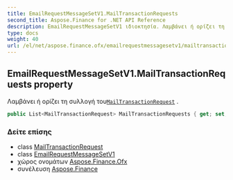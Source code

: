 ```yaml
---
title: EmailRequestMessageSetV1.MailTransactionRequests
second_title: Aspose.Finance for .NET API Reference
description: EmailRequestMessageSetV1 ιδιοκτησία. Λαμβάνει ή ορίζει τη συλλογή τουMailTransactionRequest .
type: docs
weight: 40
url: /el/net/aspose.finance.ofx/emailrequestmessagesetv1/mailtransactionrequests/
---
```

## EmailRequestMessageSetV1.MailTransactionRequests property

Λαμβάνει ή ορίζει τη συλλογή του[`MailTransactionRequest`](../../../aspose.finance.ofx.email/mailtransactionrequest/) .

```csharp
public List<MailTransactionRequest> MailTransactionRequests { get; set; }
```

### Δείτε επίσης

* class [MailTransactionRequest](../../../aspose.finance.ofx.email/mailtransactionrequest/)
* class [EmailRequestMessageSetV1](../)
* χώρος ονομάτων [Aspose.Finance.Ofx](../../emailrequestmessagesetv1/)
* συνέλευση [Aspose.Finance](../../../)


